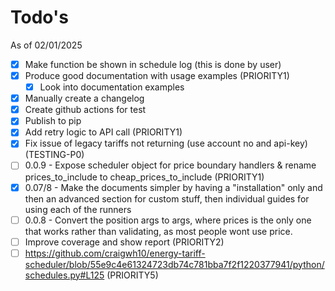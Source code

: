 # Todo's

As of 02/01/2025

- [x] Make function be shown in schedule log (this is done by user)
- [x] Produce good documentation with usage examples (PRIORITY1)
  - [x] Look into documentation examples
- [x] Manually create a changelog
- [x] Create github actions for test
- [x] Publish to pip
- [x] Add retry logic to API call (PRIORITY1)
- [x] Fix issue of legacy tariffs not returning (use account no and api-key) (TESTING-P0)
- [ ] 0.0.9 - Expose scheduler object for price boundary handlers & rename prices_to_include to cheap_prices_to_include (PRIORITY1)
- [x] 0.07/8 - Make the documents simpler by having a "installation" only and then an advanced section for custom stuff, then individual guides for using each of the runners
- [ ] 0.0.8 - Convert the position args to args, where prices is the only one that works rather than validating, as most people wont use price.
- [ ] Improve coverage and show report (PRIORITY2)
- [ ] https://github.com/craigwh10/energy-tariff-scheduler/blob/55e9c4e61324723db74c781bba7f2f1220377941/python/schedules.py#L125 (PRIORITY5)
